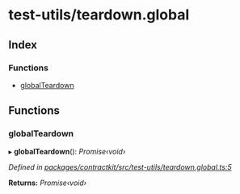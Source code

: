 # test-utils/teardown.global

## Index

### Functions

* [globalTeardown](_test_utils_teardown_global_.md#globalteardown)

## Functions

### globalTeardown

▸ **globalTeardown**\(\): _Promise‹void›_

_Defined in_ [_packages/contractkit/src/test-utils/teardown.global.ts:5_](https://github.com/celo-org/celo-monorepo/blob/master/packages/contractkit/src/test-utils/teardown.global.ts#L5)

**Returns:** _Promise‹void›_

